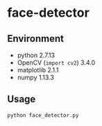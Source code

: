 # face-detector

## Environment
- python 2.7.13
- OpenCV (`import cv2`) 3.4.0
- matplotlib 2.1.1
- numpy 1.13.3

## Usage
```
python face_detector.py
```
